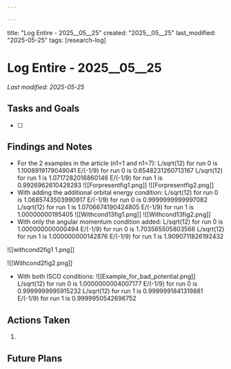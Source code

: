 ```yaml
---

---
```



title: "Log Entire - 2025__05__25"
created: "2025__05__25"
last_modified: "2025-05-25"
tags: [research-log]



# Log Entire - 2025__05__25  
_Last modified: 2025-05-25_

## Tasks and Goals
- [ ] 

## Findings and Notes
-  For the 2 examples in the article (n1=1 and n1=7):
L/sqrt(12) for run 0 is 1.1008919179049041
E/(-1/9) for run 0 is 0.6548231260713167
L/sqrt(12) for run 1 is 1.0717282016860146
E/(-1/9) for run 1 is 0.9926962610428283
![[Forpresentfig1.png]]
![[Forpresentfig2.png]]
- With adding the additional orbital energy condition:
L/sqrt(12) for run 0 is 1.0685743503990917
E/(-1/9) for run 0 is 0.9999999999997082
L/sqrt(12) for run 1 is 1.0706674190424805
E/(-1/9) for run 1 is 1.00000000195405
![[Withcond13fig1.png]]
![[Withcond13fig2.png]]
- With only the angular momentum condition added:
L/sqrt(12) for run 0 is 1.000000000000494
E/(-1/9) for run 0 is 1.703565505803566
L/sqrt(12) for run 1 is 1.000000000142876
E/(-1/9) for run 1 is 1.9090711826192432

![[withcond2fig1 1.png]]

![[Withcond2fig2.png]]
- With both ISCO conditions:
![[Example_for_bad_potential.png]]
L/sqrt(12) for run 0 is 1.0000000004007177
E/(-1/9) for run 0 is 0.9999999995915232
L/sqrt(12) for run 1 is 0.9999991841319881
E/(-1/9) for run 1 is 0.9999950542696752
## Actions Taken
1. 

## Future Plans
